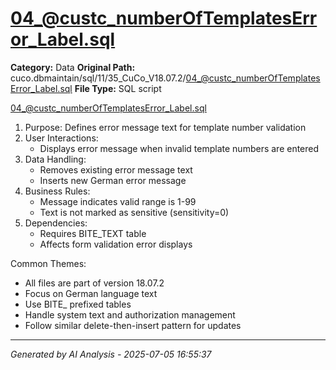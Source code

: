 # 04_@custc_numberOfTemplatesError_Label.sql

**Category:** Data
**Original Path:** cuco.dbmaintain/sql/11/35_CuCo_V18.07.2/04_@custc_numberOfTemplatesError_Label.sql
**File Type:** SQL script

04_@custc_numberOfTemplatesError_Label.sql
1. Purpose: Defines error message text for template number validation
2. User Interactions:
   - Displays error message when invalid template numbers are entered
3. Data Handling:
   - Removes existing error message text
   - Inserts new German error message
4. Business Rules:
   - Message indicates valid range is 1-99
   - Text is not marked as sensitive (sensitivity=0)
5. Dependencies:
   - Requires BITE_TEXT table
   - Affects form validation error displays

Common Themes:
- All files are part of version 18.07.2
- Focus on German language text
- Use BITE_ prefixed tables
- Handle system text and authorization management
- Follow similar delete-then-insert pattern for updates

---
*Generated by AI Analysis - 2025-07-05 16:55:37*
